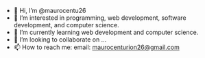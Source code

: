 - 👋 Hi, I’m @maurocentu26
- 👀 I’m interested in programming, web development, software development, and computer science.
- 🌱 I’m currently learning web development and computer science.
- 💞️ I’m looking to collaborate on ...
- 📫 How to reach me:
email: maurocenturion26@gmail.com

<!---
maurocentu26/maurocentu26 is a ✨ special ✨ repository because its `README.md` (this file) appears on your GitHub profile.
You can click the Preview link to take a look at your changes.
--->
